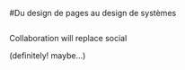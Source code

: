 #Du design de pages au design de systèmes

<img data-src="content/webians_picto_seul.png">

Collaboration will replace social

<span class="fragment fade-in">
(<span class="fragment fade-in">definitely!</span> <span class="fragment fade-in">maybe...</span>)
</span>
